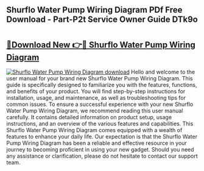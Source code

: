 ## Shurflo Water Pump Wiring Diagram PDf Free Download - Part-P2t Service Owner Guide DTk9o

# <h2><a href="http://dfic20.blite.top/?on=Shurflo+Water+Pump+Wiring+Diagram">🔗Download New 👉🔴 Shurflo Water Pump Wiring Diagram</a></h2>

[![Shurflo Water Pump Wiring Diagram download](https://i.imgur.com/lujVjoI.png)](http://dfic20.blite.top/?on=Shurflo+Water+Pump+Wiring+Diagram)
Hello and welcome to the user manual for your brand new Shurflo Water Pump Wiring Diagram. This guide is specifically designed to familiarize you with the features, functions, and benefits of your product. You will find step-by-step instructions for installation, usage, and maintenance, as well as troubleshooting tips for common issues. To ensure a successful experience with your new Shurflo Water Pump Wiring Diagram, we recommend reading this user manual carefully. It contains detailed information on product setup, usage instructions, and an overview of the various features and capabilities. This Shurflo Water Pump Wiring Diagram comes equipped with a wealth of features to enhance your daily life. Our expectation is that the Shurflo Water Pump Wiring Diagram has been a reliable and effective resource in your journey to becoming proficient in using your new gadget. Should you need any assistance or clarification, please do not hesitate to contact our support team.
